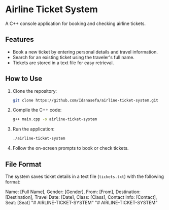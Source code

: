 # Airline Ticket System

A C++ console application for booking and checking airline tickets.

## Features

- Book a new ticket by entering personal details and travel information.
- Search for an existing ticket using the traveler's full name.
- Tickets are stored in a text file for easy retrieval.

## How to Use

1. Clone the repository:
   ```bash
   git clone https://github.com/Idanasefa/airline-ticket-system.git
   ```
2. Compile the C++ code:
   ```bash
   g++ main.cpp -o airline-ticket-system
   ```
3. Run the application:
   ```bash
   ./airline-ticket-system
   ```
4. Follow the on-screen prompts to book or check tickets.

## File Format

The system saves ticket details in a text file (`tickets.txt`) with the following format:

Name: [Full Name], Gender: [Gender], From: [From], Destination: [Destination], Travel Date: [Date], Class: [Class], Contact Info: [Contact], Seat: [Seat]
"# AIRLINE-TICKET-SYSTEM" 
"# AIRLINE-TICKET-SYSTEM" 

